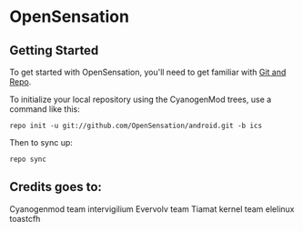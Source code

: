 OpenSensation
===========

Getting Started
---------------

To get started with OpenSensation, you'll need to get
familiar with [Git and Repo](http://source.android.com/download/using-repo).

To initialize your local repository using the CyanogenMod trees, use a command like this:

    repo init -u git://github.com/OpenSensation/android.git -b ics

Then to sync up:

    repo sync
    
Credits goes to:
----------------
Cyanogenmod team
intervigilium
Evervolv team
Tiamat kernel team
elelinux
toastcfh
